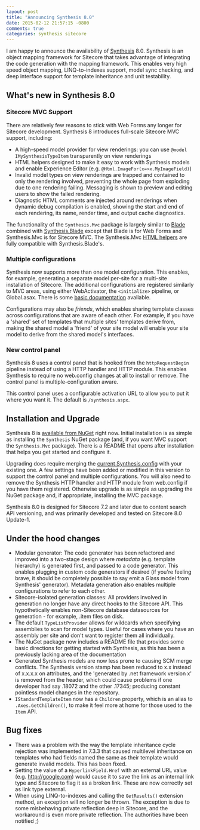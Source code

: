 ```yaml
---
layout: post
title: "Announcing Synthesis 8.0"
date: 2015-02-12 21:57:15 -0800
comments: true
categories: synthesis sitecore
---
```


I am happy to announce the availability of [Synthesis](https://github.com/kamsar/Synthesis) 8.0. Synthesis is an object mapping framework for Sitecore that takes advantage of integrating the code generation with the mapping framework. This enables very high speed object mapping, LINQ-to-indexes support, model sync checking, and deep interface support for template inheritance and unit testability.

## What's new in Synthesis 8.0

### Sitecore MVC Support

There are relatively few reasons to stick with Web Forms any longer for Sitecore development. Synthesis 8 introduces full-scale Sitecore MVC support, including:

* A high-speed model provider for view renderings: you can use `@model IMySynthesisTypeItem` transparently on view renderings
* HTML helpers designed to make it easy to work with Synthesis models and enable Experience Editor (e.g. `@Html.ImageFor(x=>x.MyImageField)`)
* Invalid model types on view renderings are trapped and contained to only the rendering involved, preventing the whole page from exploding due to one rendering failing. Messaging is shown to preview and editing users to show the failed rendering.
* Diagnostic HTML comments are injected around renderings when dynamic debug compilation is enabled, showing the start and end of each rendering, its name, render time, and output cache diagnostics.

The functionality of the `Synthesis.Mvc` package is largely similar to [Blade](https://github.com/kamsar/Blade) combined with [Synthesis.Blade](https://github.com/kamsar/Synthesis/tree/cf6500c2a0949b1fc0a207b81c2771801af41bf9/Source/Synthesis.Blade) except that Blade is for Web Forms and Synthesis.Mvc is for Sitecore MVC. The Synthesis.Mvc [HTML helpers](https://github.com/kamsar/Synthesis/wiki/Using-Synthesis-with-Blade#razor-extensions) are fully compatible with Synthesis.Blade's.

### Multiple configurations

Synthesis now supports more than one model configuration. This enables, for example, generating a separate model per-site for a multi-site installation of Sitecore. The additional configurations are registered similarly to MVC areas, using either WebActivator, the `<initialize>` pipeline, or Global.asax. There is some [basic documentation](https://github.com/kamsar/Synthesis/wiki/Using-Multiple-Configurations) available.

Configurations may also be _friends_, which enables sharing template classes across configurations that are aware of each other. For example, if you have a 'shared' set of templates that multiple sites' templates derive from, making the shared model a 'friend' of your site model will enable your site model to derive from the shared model's interfaces.

### New control panel

Synthesis 8 uses a control panel that is hooked from the `httpRequestBegin` pipeline instead of using a HTTP handler and HTTP module. This enables Synthesis to require no web.config changes at all to install or remove. The control panel is multiple-configuration aware.

This control panel uses a configurable activation URL to allow you to put it where you want it. The default is `/synthesis.aspx`.

## Installation and Upgrade

Synthesis 8 is [available from NuGet](https://www.nuget.org/packages/Synthesis) right now. Initial installation is as simple as installing the `Synthesis` NuGet package (and, if you want MVC support the `Synthesis.Mvc` package). There is a README that opens after installation that helps you get started and configure it.

Upgrading does require merging the [current Synthesis.config](https://github.com/kamsar/Synthesis/blob/master/Source/Synthesis/Synthesis.config) with your existing one. A few settings have been added or modified in this version to support the control panel and multiple configurations. You will also need to remove the Synthesis HTTP handler and HTTP module from web.config if you have them registered. Otherwise upgrade is as simple as upgrading the NuGet package and, if appropriate, installing the MVC package.

Synthesis 8.0 is designed for Sitecore 7.2 and later due to content search API versioning, and was primarily developed and tested on Sitecore 8.0 Update-1.

## Under the hood changes

* Modular generator: The code generator has been refactored and improved into a two-stage design where _metadata_ (e.g. template hierarchy) is generated first, and passed to a code generator. This enables plugging in custom code generators if desired (if you're feeling brave, it should be completely possible to say emit a Glass model from Synthesis' generator). Metadata generation also enables multiple configurations to refer to each other.
* Sitecore-isolated generation classes: All providers involved in generation no longer have any direct hooks to the Sitecore API. This hypothetically enables non-Sitecore database datasources for generation - for example, .item files on disk.
* The default `TypeListProvider` allows for wildcards when specifying assemblies to scan for model types. Useful for cases where you have an assembly per site and don't want to register them all individually.
* The NuGet package now includes a README file that provides some basic directions for getting started with Synthesis, as this has been a previously lacking area of the documentation
* Generated Synthesis models are now less prone to causing SCM merge conflicts. The Synthesis version stamp has been reduced to x.x instead of x.x.x.x on attributes, and the 'generated by .net framework version x' is removed from the header, which could cause problems if one developer had say .18072 and the other .17345; producing constant pointless model changes in the repository.
* `IStandardTemplateItem` now has a `Children` property, which is an alias to `.Axes.GetChildren()`, to make it feel more at home for those used to the `Item` API.

## Bug fixes

* There was a problem with the way the template inheritance cycle rejection was implemented in 7.3.3 that caused multilevel inheritance on templates who had fields named the same as their template would generate invalid models. This has been fixed.
* Setting the value of a `HyperlinkField.Href` with an external URL value (e.g. http://google.com) would cause it to save the link as an internal link type and Sitecore to flag it as a broken link. These are now correctly set as link type external.
* When using LINQ-to-indexes and calling the `GetResults()` extension method, an exception will no longer be thrown. The exception is due to some misbehaving private reflection deep in Sitecore, and the workaround is even more private reflection. The authorities have been notified ;)